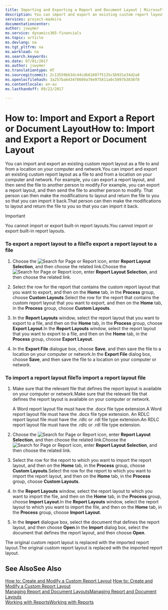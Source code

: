 ```yaml
---
title: Importing and Exporting a Report and Document Layout | Microsoft Docs
description: You can import and export an existing custom report layout as a file to and from a location on your computer and network.
services: project-madeira
documentationcenter: 
author: jswymer
ms.service: dynamics365-financials
ms.topic: article
ms.devlang: na
ms.tgt_pltfrm: na
ms.workload: na
ms.search.keywords: 
ms.date: 07/01/2017
ms.author: jswymer
ms.translationtype: HT
ms.sourcegitcommit: 2c13559bb3dc44cdb61697f5135c5b931e34d2a8
ms.openlocfilehash: 3a257ba6434f8689a78e975811a0c5897b3836f8
ms.contentlocale: en-au
ms.lasthandoff: 09/22/2017

---
```

# <a name="how-to-import-and-export-a-report-or-document-layout"></a><span data-ttu-id="3344a-103">How to: Import and Export a Report or Document Layout</span><span class="sxs-lookup"><span data-stu-id="3344a-103">How to: Import and Export a Report or Document Layout</span></span>
<span data-ttu-id="3344a-104">You can import and export an existing custom report layout as a file to and from a location on your computer and network.</span><span class="sxs-lookup"><span data-stu-id="3344a-104">You can import and export an existing custom report layout as a file to and from a location on your computer and network.</span></span> <span data-ttu-id="3344a-105">For example, you can export a report layout, and then send the file to another person to modify.</span><span class="sxs-lookup"><span data-stu-id="3344a-105">For example, you can export a report layout, and then send the file to another person to modify.</span></span> <span data-ttu-id="3344a-106">That person can then make the modifications to layout and return the file to you so that you can import it back.</span><span class="sxs-lookup"><span data-stu-id="3344a-106">That person can then make the modifications to layout and return the file to you so that you can import it back.</span></span>  
  
> [!IMPORTANT]  
>  <span data-ttu-id="3344a-107">You cannot import or export built-in report layouts.</span><span class="sxs-lookup"><span data-stu-id="3344a-107">You cannot import or export built-in report layouts.</span></span>  
  
### <a name="to-export-a-report-layout-to-a-file"></a><span data-ttu-id="3344a-108">To export a report layout to a file</span><span class="sxs-lookup"><span data-stu-id="3344a-108">To export a report layout to a file</span></span>  
  
1.  <span data-ttu-id="3344a-109">Choose the ![Search for Page or Report](media/ui-search/search_small.png "Search for Page or Report icon") icon, enter **Report Layout Selection**, and then choose the related link.</span><span class="sxs-lookup"><span data-stu-id="3344a-109">Choose the ![Search for Page or Report](media/ui-search/search_small.png "Search for Page or Report icon") icon, enter **Report Layout Selection**, and then choose the related link.</span></span>  
  
2.  <span data-ttu-id="3344a-110">Select the row for the report that contains the custom report layout that you want to export, and then on the **Home** tab, in the **Process** group, choose **Custom Layouts**.</span><span class="sxs-lookup"><span data-stu-id="3344a-110">Select the row for the report that contains the custom report layout that you want to export, and then on the **Home** tab, in the **Process** group, choose **Custom Layouts**.</span></span>  
  
3.  <span data-ttu-id="3344a-111">In the **Report Layouts** window, select the report layout that you want to export to a file, and then on the **Home** tab, in the **Process** group, choose **Export Layout**.</span><span class="sxs-lookup"><span data-stu-id="3344a-111">In the **Report Layouts** window, select the report layout that you want to export to a file, and then on the **Home** tab, in the **Process** group, choose **Export Layout**.</span></span>  
  
4.  <span data-ttu-id="3344a-112">In the **Export File** dialogue box, choose **Save**, and then save the file to a location on your computer or network.</span><span class="sxs-lookup"><span data-stu-id="3344a-112">In the **Export File** dialog box, choose **Save**, and then save the file to a location on your computer or network.</span></span>  
  
### <a name="to-import-a-report-layout-file"></a><span data-ttu-id="3344a-113">To import a report layout file</span><span class="sxs-lookup"><span data-stu-id="3344a-113">To import a report layout file</span></span>  
  
1.  <span data-ttu-id="3344a-114">Make sure that the relevant file that defines the report layout is available on your computer or network.</span><span class="sxs-lookup"><span data-stu-id="3344a-114">Make sure that the relevant file that defines the report layout is available on your computer or network.</span></span>  
  
     <span data-ttu-id="3344a-115">A Word report layout file must have the .docx file type extension.</span><span class="sxs-lookup"><span data-stu-id="3344a-115">A Word report layout file must have the .docx file type extension.</span></span> <span data-ttu-id="3344a-116">An RDLC report layout file must have the .rdlc or .rdl file type extension.</span><span class="sxs-lookup"><span data-stu-id="3344a-116">An RDLC report layout file must have the .rdlc or .rdl file type extension.</span></span>  
  
2.  <span data-ttu-id="3344a-117">Choose the ![Search for Page or Report](media/ui-search/search_small.png "Search for Page or Report icon") icon, enter **Report Layout Selection**, and then choose the related link.</span><span class="sxs-lookup"><span data-stu-id="3344a-117">Choose the ![Search for Page or Report](media/ui-search/search_small.png "Search for Page or Report icon") icon, enter **Report Layout Selection**, and then choose the related link.</span></span>  
  
3.  <span data-ttu-id="3344a-118">Select the row for the report to which you want to import the report layout, and then on the **Home** tab, in the **Process** group, choose **Custom Layouts**.</span><span class="sxs-lookup"><span data-stu-id="3344a-118">Select the row for the report to which you want to import the report layout, and then on the **Home** tab, in the **Process** group, choose **Custom Layouts**.</span></span>  
  
4.  <span data-ttu-id="3344a-119">In the **Report Layouts** window, select the report layout to which you want to import the file, and then on the **Home** tab, in the **Process** group, choose **Import Layout**.</span><span class="sxs-lookup"><span data-stu-id="3344a-119">In the **Report Layouts** window, select the report layout to which you want to import the file, and then on the **Home** tab, in the **Process** group, choose **Import Layout**.</span></span>  
  
5.  <span data-ttu-id="3344a-120">In the **Import** dialogue box, select the document that defines the report layout, and then choose **Open**.</span><span class="sxs-lookup"><span data-stu-id="3344a-120">In the **Import** dialog box, select the document that defines the report layout, and then choose **Open**.</span></span>  
  
 <span data-ttu-id="3344a-121">The original custom report layout is replaced with the imported report layout.</span><span class="sxs-lookup"><span data-stu-id="3344a-121">The original custom report layout is replaced with the imported report layout.</span></span>  
  
## <a name="see-also"></a><span data-ttu-id="3344a-122">See Also</span><span class="sxs-lookup"><span data-stu-id="3344a-122">See Also</span></span>  
 <span data-ttu-id="3344a-123">[How to: Create and Modify a Custom Report Layout](ui-how-create-custom-report-layout.md) </span><span class="sxs-lookup"><span data-stu-id="3344a-123">[How to: Create and Modify a Custom Report Layout](ui-how-create-custom-report-layout.md) </span></span>  
 [<span data-ttu-id="3344a-124">Managing Report and Document Layouts</span><span class="sxs-lookup"><span data-stu-id="3344a-124">Managing Report and Document Layouts</span></span>](ui-manage-report-layouts.md)  
 [<span data-ttu-id="3344a-125">Working with Reports</span><span class="sxs-lookup"><span data-stu-id="3344a-125">Working with Reports</span></span>](ui-work-report.md)    
